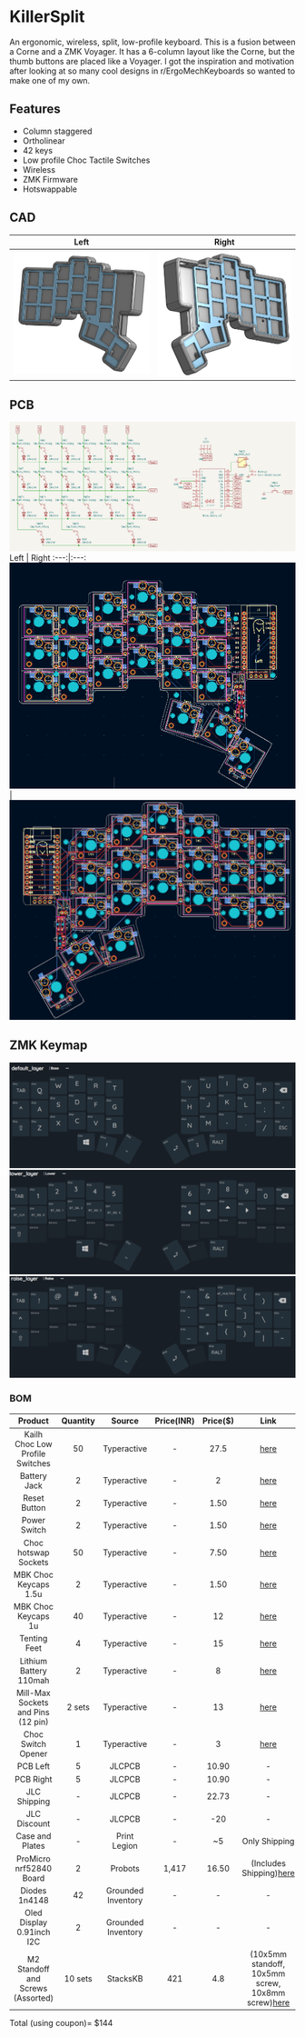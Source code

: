 # KillerSplit

An ergonomic, wireless, split, low-profile keyboard. This is a fusion between a Corne and a ZMK Voyager. It has a 6-column layout like the Corne, but the thumb buttons are placed like a Voyager.
I got the inspiration and motivation after looking at so many cool designs in r/ErgoMechKeyboards so wanted to make one of my own.

## Features

- Column staggered
- Ortholinear
- 42 keys
- Low profile Choc Tactile Switches
- Wireless
- ZMK Firmware
- Hotswappable

## CAD
Left | Right
:---:|:---:
![case left](./assets/case_left.png) | ![case right](./assets/case_right.png)

## PCB

![schematic](./assets/schematic.png)
Left | Right
:---:|:---:
![Left PCB](./assets/left_pcb.png) | ![Right PCB](./assets/right_pcb.png)

## ZMK Keymap

![default](./assets/default_layer.png)
![lower](./assets/lower_layer.png)
![raise](./assets/raise_layer.png)

### BOM

| Product | Quantity | Source | Price(INR) | Price($) | Link |
| :-----: | :-----: | :-----: | :-----: | :-----: | :-----: |
| Kailh Choc Low Profile Switches | 50 | Typeractive | - | 27.5 | [here](https://typeractive.xyz/products/choc-switches?variant=51038935122151) |
| Battery Jack | 2 | Typeractive | - | 2 | [here](https://typeractive.xyz/products/battery-jack?variant=46024892186855) |
| Reset Button | 2 | Typeractive | - | 1.50 | [here](https://typeractive.xyz/products/reset-button?variant=45597784932583) |
| Power Switch | 2 | Typeractive | - | 1.50 | [here](https://typeractive.xyz/products/power-switch?variant=45597854171367) |
| Choc hotswap Sockets | 50 | Typeractive | - | 7.50 | [here](https://typeractive.xyz/products/hotswap-sockets?variant=45742200324327) |
| MBK Choc Keycaps 1.5u | 2 | Typeractive | - | 1.50 | [here](https://typeractive.xyz/products/mbk-keycaps?variant=45419753210087) |
| MBK Choc Keycaps 1u | 40 | Typeractive | - | 12 | [here](https://typeractive.xyz/products/mbk-keycaps?variant=45419753079015) |
| Tenting Feet | 4 | Typeractive | - | 15 | [here](https://typeractive.xyz/products/tenting-feet) |
| Lithium Battery 110mah | 2 | Typeractive | - | 8 | [here](https://typeractive.xyz/products/lithium-battery-110mah?variant=46118748291303) |
| Mill-Max Sockets and Pins (12 pin) | 2 sets | Typeractive | - | 13 | [here](https://typeractive.xyz/products/machine-sockets-and-pins?variant=45741664469223) |
| Choc Switch Opener | 1 | Typeractive | - | 3 | [here](https://typeractive.xyz/products/switch-opener?variant=45535960662247) |
| PCB Left | 5 | JLCPCB | - | 10.90 | - |
| PCB Right | 5 | JLCPCB | - | 10.90 | - |
| JLC Shipping | - | JLCPCB | - | 22.73 | - |
| JLC Discount | - | JLCPCB | - | -20 | - |
| Case and Plates | - | Print Legion | - | ~5 | Only Shipping |
| ProMicro nrf52840 Board | 2 | Probots | 1,417 | 16.50 | (Includes Shipping)[here](https://probots.co.in/pro-micro-nrf52840-development-board-compatible-with-nice-nano-v2-0.html) |
| Diodes 1n4148 | 42 | Grounded Inventory | - | - | - |
| Oled Display 0.91inch I2C | 2 | Grounded Inventory | - | - | - |
| M2 Standoff and Screws (Assorted) | 10 sets | StacksKB | 421 | 4.8 | (10x5mm standoff, 10x5mm screw, 10x8mm screw)[here](https://stackskb.com/product-category/parts/fasteners/) |

Total (using coupon)= $144
